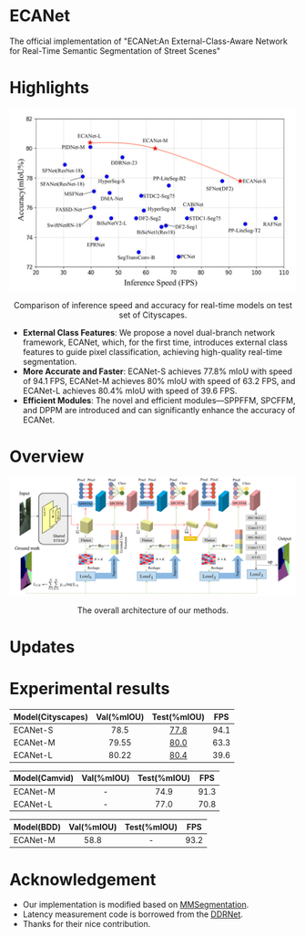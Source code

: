 # ECANet
The official implementation of "ECANet:An External-Class-Aware Network for Real-Time Semantic Segmentation of Street Scenes"

# Highlights
![](figs/performance.png)
<p align="center">Comparison of inference speed and accuracy for real-time models on test set of Cityscapes.</p>

* **External Class Features**: We propose a novel dual-branch network framework, ECANet, which, for the first time, introduces external class features to guide pixel classification, achieving
high-quality real-time segmentation.
* **More Accurate and Faster**: ECANet-S achieves 77.8% mIoU with speed of 94.1
FPS, ECANet-M achieves 80% mIoU with speed
of 63.2 FPS, and ECANet-L achieves 80.4% mIoU with speed
of 39.6 FPS.
* **Efficient Modules**: The novel and efficient modules—SPPFFM, SPCFFM, and DPPM are introduced and can significantly enhance the accuracy of ECANet.

# Overview
![](figs/ECANet.png)
<p align="center">The overall architecture of our methods.</p>

# Updates


# Experimental results
|Model(Cityscapes)|Val(%mIOU)|Test(%mIOU)|FPS|
| :---- | :----: | :----: | :----:|
|ECANet-S|78.5|[77.8](https://www.cityscapes-dataset.com/anonymous-results/?id=a4ff978fe602e83e08ce72c71fbcdc411ef7fa00f58602cf7bc1c6a3bc7ffeb7)|94.1|
|ECANet-M|79.55|[80.0](https://www.cityscapes-dataset.com/anonymous-results/?id=47ecf0c6f41ff89fdd1a5dc242ee26c3a72a0196be5b52ad5afbf6f633828747)|63.3|
ECANet-L|80.22|[80.4](https://www.cityscapes-dataset.com/anonymous-results/?id=abd886a829c30011bfcead75a9134c79e5ea3eda393b3dfc788931ec7ecb215b)|39.6|

|Model(Camvid)|Val(%mIOU)|Test(%mIOU)|FPS|
| :---- | :----: | :----: | :----:|
|ECANet-M|-|74.9|91.3|
ECANet-L|-|77.0|70.8|

|Model(BDD)|Val(%mIOU)|Test(%mIOU)|FPS|
| :---- | :----: | :----: | :----:|
|ECANet-M|58.8|-|93.2|

# Acknowledgement
* Our implementation is modified based on [MMSegmentation](https://github.com/open-mmlab/mmsegmentation).
* Latency measurement code is borrowed from the [DDRNet](https://github.com/ydhongHIT/DDRNet).
* Thanks for their nice contribution.
